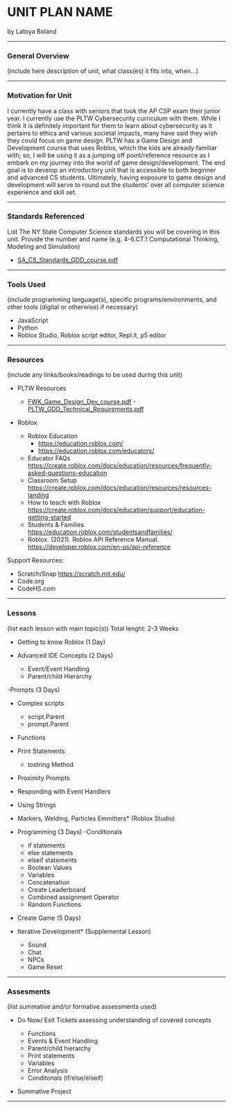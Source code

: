 # UNIT PLAN NAME
by Latoya Boland

-----

### General Overview
(include here description of unit, what class(es) it fits into, when...)

---

### Motivation for Unit

I currently have a class with seniors that took the AP CSP exam their junior year. I currently use the PLTW Cybersecurity curriculum with them. While I think it is definitely important for them to learn about cybersecurity as it pertains to ethics and various societal impacts, many have said they wish they could focus on game design. PLTW has a Game Design and Development course that uses Roblox, which the kids are already familiar with; so, I will be using it as a jumping off point/reference resource as I embark on my journey into the world of game design/development.  The end goal is to develop an introductory unit that is accessible to both beginner and advanced CS students.  Ultimately, having exposure to game design and development will serve to round out the students’ over all computer science experience and skill set.

---

### Standards Referenced
List The NY State Computer Science standards you will be covering in this unit. Provide the number and name (e.g. 4-6.CT.1 Computational Thinking, Modeling and Simulation)

- [SA_CS_Standards_GDD_course.pdf](https://github.com/hunter-teacher-cert/unit_plan-introduction-to-game-development-hs/files/9792770/SA_CS_Standards_GDD_course.pdf)

---

### Tools Used
(include programming language(s), specific programs/environments, and other tools (digital or otherwise) if necessary)
- JavaScript
- Python
- Roblox Studio, Roblox script editor, Repl.it, p5 editor

---

### Resources
(include any links/books/readings to be used during this unit)

- PLTW Resources
  - [FWK_Game_Design_Dev_course.pdf](https://github.com/hunter-teacher-cert/unit_plan-introduction-to-game-development-hs/files/9792768/FWK_Game_Design_Dev_course.pdf)
  -[PLTW_GDD_Technical_Requirements.pdf](https://github.com/hunter-teacher-cert/unit_plan-introduction-to-game-development-hs/files/9792762/PLTW_GDD_Technical_Requirements.pdf)
  
- Roblox
  - Roblox Education 
    - https://education.roblox.com/
    - https://education.roblox.com/educators/
  - Educator FAQs https://create.roblox.com/docs/education/resources/frequently-asked-questions-education
  - Classroom Setup https://create.roblox.com/docs/education/resources/resources-landing
  - How to teach with Roblox https://create.roblox.com/docs/education/support/education-getting-started
  - Students & Families https://education.roblox.com/studentsandfamilies/
  - Roblox. (2021). Roblox API Reference Manual. https://developer.roblox.com/en-us/api-reference


Support Resources:
- Scratch/Snap https://scratch.mit.edu/
- Code.org
- CodeHS.com


---

### Lessons
(list each lesson with main topic(s))
Total lenght: 2-3 Weeks

- Getting to know Roblox (1 Day)

- Advanced IDE Concepts (2 Days)
  - Event/Event Handling
  - Parent/child Hierarchy
  
-Prompts (3 Days)
  - Complex scripts
    - script.Parent
    - prompt.Parent 
  - Functions
  - Print Statements
    - tostring Method
  - Proximity Prompts
  - Responding with Event Handlers
  - Using Strings
  - Markers, Welding, Particles Emmitters* (Roblox Studio)
  
- Programming (3 Days)
  -Conditionals 
    - if statements
    - else statements
    - elseif statements
  - Boolean Values
  - Variables
  - Concatenation
  - Create Leaderboard
  - Combined assignment Operator
  - Random Functions
  
- Create Game (5 Days)

- Iterative Development* (Supplemental Lesson)
  - Sound
  - Chat
  - NPCs
  - Game Reset

---

### Assesments
(list summative and/or formative assessments used)

- Do Now/ Exit Tickets assessing understanding of covered concepts 
  - Functions
  - Events & Event Handling
  - Parent/child hierarchy
  - Print statements
  - Variables
  - Error Analysis
  - Conditonals (if/else/elseif)
  
 - Summative Project

---
